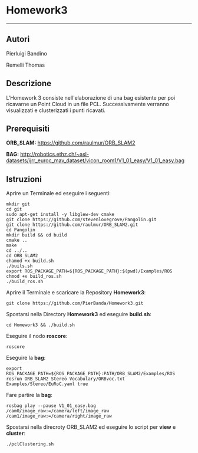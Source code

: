 # Homework3
------------------------------
## Autori ##
Pierluigi Bandino

Remelli Thomas

## Descrizione ##
L'Homework 3 consiste nell'elaborazione di una bag esistente per poi ricavarne un Point Cloud in un file PCL.
Successivamente verranno visualizzati e clusterizzati i punti ricavati.

## Prerequisiti
**ORB_SLAM:** https://github.com/raulmur/ORB_SLAM2

**BAG:** http://robotics.ethz.ch/~asl-datasets/ijrr_euroc_mav_dataset/vicon_room1/V1_01_easy/V1_01_easy.bag

## Istruzioni
Aprire un Terminale ed eseguire i seguenti:
```
mkdir git
cd git
sudo apt-get install -y libglew-dev cmake
git clone https://github.com/stevenlovegrove/Pangolin.git
git clone https://github.com/raulmur/ORB_SLAM2.git
cd Pangolin
mkdir build && cd build
cmake ..
make
cd ../..
cd ORB_SLAM2
chamod +x build.sh
./buils.sh
export ROS_PACKAGE_PATH=${ROS_PACKAGE_PATH}:$(pwd)/Examples/ROS
chmod +x build_ros.sh
./build_ros.sh
```

Aprire il Terminale e scaricare la Repository **Homework3**:
```
git clone https://github.com/PierBanda/Homework3.git
```

Spostarsi nella Directory **Homework3** ed eseguire **build.sh**:
```
cd Homework3 && ./build.sh
```

Eseguire il nodo **roscore**:
```
roscore
```

Eseguire la **bag**:
```
export ROS_PACKAGE_PATH=${ROS_PACKAGE_PATH}:PATH/ORB_SLAM2/Examples/ROS
rosrun ORB_SLAM2 Stereo Vocabulary/ORBvoc.txt Examples/Stereo/EuRoC.yaml true
```

Fare partire la **bag**:
```
rosbag play --pause V1_01_easy.bag /cam0/image_raw:=/camera/left/image_raw /cam1/image_raw:=/camera/right/image_raw
```

Spostarsi nella direcroty ORB_SLAM2 ed eseguire lo script per **view** e **cluster**:
```
./pclClustering.sh
```